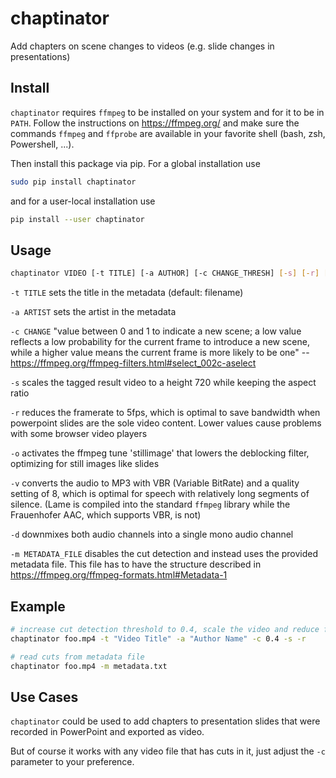 # chaptinator

Add chapters on scene changes to videos (e.g. slide changes in presentations)


## Install

`chaptinator` requires `ffmpeg` to be installed on your system and for it to
be in `PATH`.
Follow the instructions on https://ffmpeg.org/ and make sure the commands
`ffmpeg` and `ffprobe` are available in your favorite shell (bash, zsh,
Powershell, ...).

Then install this package via pip. For a global installation use

```bash
sudo pip install chaptinator
```

and for a user-local installation use

```bash
pip install --user chaptinator
```


## Usage

```bash
chaptinator VIDEO [-t TITLE] [-a AUTHOR] [-c CHANGE_THRESH] [-s] [-r] [-v] [-o] [-d] [-m METADATA_FILE]
```

`-t TITLE` sets the title in the metadata (default: filename)

`-a ARTIST` sets the artist in the metadata

`-c CHANGE` "value between 0 and 1 to indicate a new scene; a low value
reflects a low probability for the current frame to introduce a new scene,
while a higher value means the current frame is more likely to be one"
-- https://ffmpeg.org/ffmpeg-filters.html#select_002c-aselect

`-s` scales the tagged result video to a height 720 while keeping the aspect
ratio

`-r` reduces the framerate to 5fps, which is optimal to save bandwidth when
powerpoint slides are the sole video content. Lower values cause problems with
some browser video players

`-o` activates the ffmpeg tune 'stillimage' that lowers the deblocking filter,
optimizing for still images like slides

`-v` converts the audio to MP3 with VBR (Variable BitRate) and a quality
setting of 8, which is optimal for speech with relatively long segments of
silence.
(Lame is compiled into the standard `ffmpeg` library while the Frauenhofer AAC,
which supports VBR, is not)

`-d` downmixes both audio channels into a single mono audio channel

`-m METADATA_FILE` disables the cut detection and instead uses the provided
metadata file. This file has to have the structure described in
https://ffmpeg.org/ffmpeg-formats.html#Metadata-1


## Example

```bash
# increase cut detection threshold to 0.4, scale the video and reduce framerate
chaptinator foo.mp4 -t "Video Title" -a "Author Name" -c 0.4 -s -r

# read cuts from metadata file
chaptinator foo.mp4 -m metadata.txt
```

## Use Cases

`chaptinator` could be used to add chapters to presentation slides that were
recorded in PowerPoint and exported as video.

But of course it works with any video file that has cuts in it, just adjust
the `-c` parameter to your preference.
